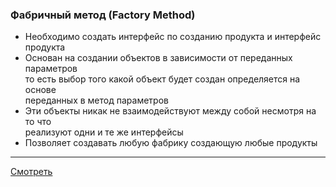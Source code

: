### Фабричный метод (Factory Method)

- Необходимо создать интерфейс по созданию продукта и интерфейс продукта
- Основан на создании объектов в зависимости от переданных параметров  
  то есть выбор того какой объект будет создан определяется на основе  
  переданных в метод параметров
- Эти объекты никак не взаимодействуют между собой несмотря на то что  
  реализуют одни и те же интерфейсы
- Позволяет создавать любую фабрику создающую любые продукты

---

[Смотреть](factorymethod.go)
